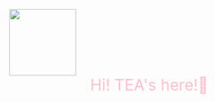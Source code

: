 

<img src="https://avatars.githubusercontent.com/u/127908237?v=4" height="120"/>

<div style="color:pink; text-align:center; font-size:28px">
    Hi! TEA's here!👋
</div>




<!---
superteaa/superteaa is a ✨ special ✨ repository because its `README.md` (this file) appears on your GitHub profile.
You can click the Preview link to take a look at your changes.
--->
